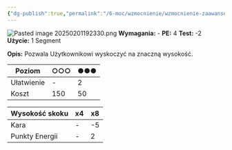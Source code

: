 ```yaml
---
{"dg-publish":true,"permalink":"/6-moc/wzmocnienie/wzmocnienie-zaawansowane/skok-mocy/","dgPassFrontmatter":true}
---
```


![Pasted image 20250201192330.png](/img/user/6%20Obrazy/Pasted%20image%2020250201192330.png)
**Wymagania:** -
**PE:** 4
**Test:** -2
**Użycie:** 1 Segment

**Opis:** Pozwala Użytkownikowi wyskoczyć na znaczną wysokość.

| Poziom     | ○○○ | ●●● |
| ---------- | --- | --- |
| Ułatwienie | -   | 2   |
| Koszt      | 150 | 50  |

| Wysokość skoku | x4  | x8  |
| -------------- | --- | --- |
| Kara           | -   | -5  |
| Punkty Energii | -   | 2   |